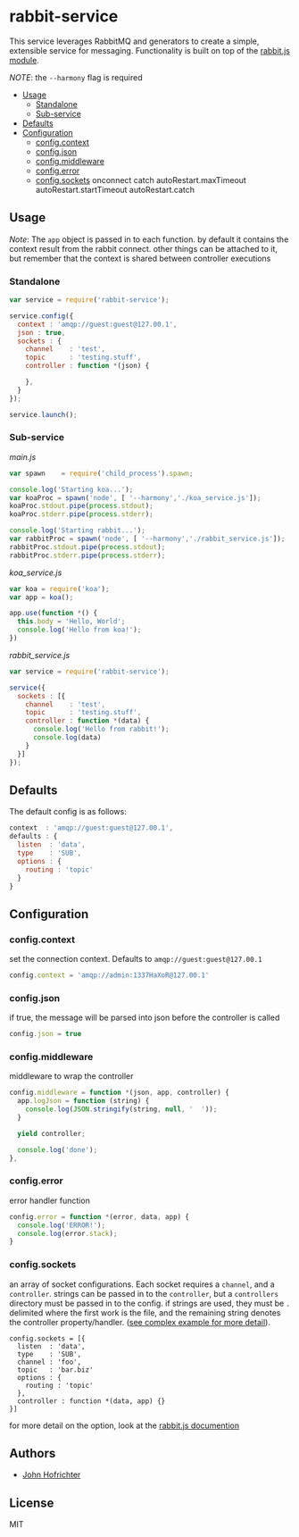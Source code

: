 # rabbit-service

This service leverages RabbitMQ and generators to create a simple, extensible service for messaging. Functionality is built on top of the [rabbit.js module](http://www.squaremobius.net/rabbit.js/).

*NOTE*: the `--harmony` flag is required

- [Usage](#usage)
  - [Standalone](#standalone)
  - [Sub-service](#subservice)
- [Defaults](#defaults)
- [Configuration](#configuration)
  - [config.context](#configcontext)
  - [config.json](#configjson)
  - [config.middleware](#configmiddleware)
  - [config.error](#configerror)
  - [config.sockets](#configsockets)
onconnect
catch
autoRestart.maxTimeout
autoRestart.startTimeout
autoRestart.catch

## Usage

*Note*: The `app` object is passed in to each function. by default it contains the context result from the rabbit connect. other things can be attached to it, but remember that the context is shared between controller executions

### Standalone



```javascript
var service = require('rabbit-service');

service.config({
  context : 'amqp://guest:guest@127.00.1',
  json : true,
  sockets : {
    channel    : 'test',
    topic      : 'testing.stuff',
    controller : function *(json) {

    },
  }
});

service.launch();
```


### Sub-service


*main.js*
```javascript
var spawn    = require('child_process').spawn;

console.log('Starting koa...');
var koaProc = spawn('node', [ '--harmony','./koa_service.js']);
koaProc.stdout.pipe(process.stdout);
koaProc.stderr.pipe(process.stderr);

console.log('Starting rabbit...');
var rabbitProc = spawn('node', [ '--harmony','./rabbit_service.js']);
rabbitProc.stdout.pipe(process.stdout);
rabbitProc.stderr.pipe(process.stderr);
```

*koa_service.js*

```javascript
var koa = require('koa');
var app = koa();

app.use(function *() {
  this.body = 'Hello, World';
  console.log('Hello from koa!');
})
```

*rabbit_service.js*

```javascript
var service = require('rabbit-service');

service({
  sockets : [{
    channel    : 'test',
    topic      : 'testing.stuff',
    controller : function *(data) {
      console.log('Hello from rabbit!');
      console.log(data)
    }
  }]
});
```


## Defaults



The default config is as follows:
```javascript
context  : 'amqp://guest:guest@127.00.1',
defaults : {
  listen  : 'data',
  type    : 'SUB',
  options : {
    routing : 'topic'
  }
}
```


## Configuration


### config.context

set the connection context. Defaults to `amqp://guest:guest@127.00.1`

```javascript
config.context = 'amqp://admin:1337HaXoR@127.00.1'
```

### config.json

if true, the message will be parsed into json before the controller is called

```javascript
config.json = true
```

### config.middleware

middleware to wrap the controller

```javascript
config.middleware = function *(json, app, controller) {
  app.logJson = function (string) {
    console.log(JSON.stringify(string, null, '  '));
  }

  yield controller;

  console.log('done');
},
```

### config.error

error handler function

```javascript
config.error = function *(error, data, app) {
  console.log('ERROR!');
  console.log(error.stack);
}
```

### config.sockets

an array of socket configurations. Each socket requires a `channel`, and a `controller`. strings can be passed in to the `controller`, but a `controllers` directory must be passed in to the config. if strings are used, they must be `.` delimited where the first work is the file, and the remaining string denotes the controller property/handler. ([see complex example for more detail](https://github.com/johnhof/rabbit-service/tree/master/examples/complex)).


```javasscript
config.sockets = [{
  listen  : 'data',
  type    : 'SUB',
  channel : 'foo',
  topic   : 'bar.biz'
  options : {
    routing : 'topic'
  },
  controller : function *(data, app) {}
}]
```

for more detail on the option, look at the [rabbit.js documention](http://www.squaremobius.net/rabbit.js/)


## Authors

  - [John Hofrichter](https://github.com/johnhof)

## License

  MIT
